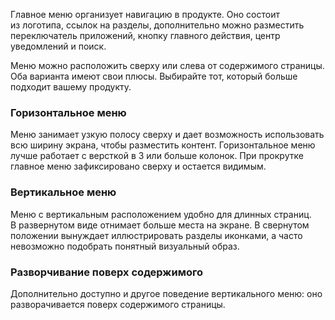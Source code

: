 Главное меню организует навигацию в продукте. Оно состоит из логотипа, ссылок на разделы, дополнительно можно разместить переключатель приложений, кнопку главного действия, центр уведомлений и поиск.

Меню можно расположить сверху или слева от содержимого страницы. Оба варианта имеют свои плюсы. Выбирайте тот, который больше подходит вашему продукту.

### Горизонтальное меню

Меню занимает узкую полосу сверху и дает возможность использовать всю ширину экрана, чтобы разместить контент. Горизонтальное меню лучше работает с версткой в 3 или больше колонок. При прокрутке главное меню зафиксировано сверху и остается видимым.

<!-- example(navbar-overview) -->

### Вертикальное меню

Меню с вертикальным расположением удобно для длинных страниц. В развернутом виде отнимает больше места на экране. В свернутом положении вынуждает иллюстрировать разделы иконками, а часто невозможно подобрать понятный визуальный образ.

<!-- example(navbar-vertical) -->

### Разворчивание поверх содержимого

Дополнительно доступно и другое поведение вертикального меню: оно разворачивается поверх содержимого страницы.

<!-- example(navbar-vertical-open-over) -->
